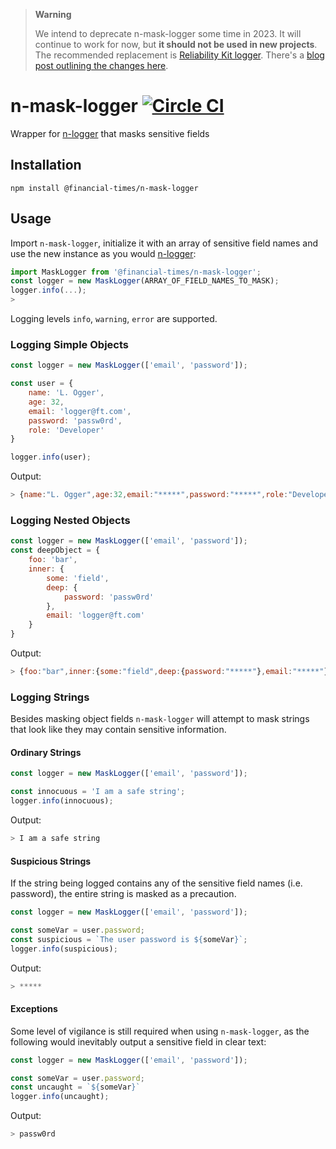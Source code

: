 > **Warning**
> 
> We intend to deprecate n-mask-logger some time in 2023. It will continue to work for now, but **it should not be used in new projects**. The recommended replacement is [Reliability Kit logger](https://github.com/Financial-Times/dotcom-reliability-kit/tree/main/packages/logger#readme). There's a [blog post outlining the changes here](https://financialtimes.atlassian.net/l/cp/yzsAm35t).

# n-mask-logger [![Circle CI](https://circleci.com/gh/Financial-Times/n-mask-logger.svg?style=svg)](https://circleci.com/gh/Financial-Times/n-mask-logger)

Wrapper for [n-logger](https://github.com/Financial-Times/n-logger) that masks sensitive fields

## Installation

    npm install @financial-times/n-mask-logger

## Usage

Import `n-mask-logger`, initialize it with an array of sensitive field names and use the new instance as you would [n-logger](https://github.com/Financial-Times/n-logger):

```javascript
import MaskLogger from '@financial-times/n-mask-logger';
const logger = new MaskLogger(ARRAY_OF_FIELD_NAMES_TO_MASK);
logger.info(...);
> 
```

Logging levels `info`, `warning`, `error` are supported.

### Logging Simple Objects
```javascript
const logger = new MaskLogger(['email', 'password']);

const user = {
	name: 'L. Ogger',
	age: 32,
	email: 'logger@ft.com',
	password: 'passw0rd',
	role: 'Developer'
}

logger.info(user);
```
Output:
```javascript
> {name:"L. Ogger",age:32,email:"*****",password:"*****",role:"Developer"}
```

### Logging Nested Objects
```javascript
const logger = new MaskLogger(['email', 'password']);
const deepObject = {
	foo: 'bar',
	inner: {
		some: 'field',
		deep: {
			password: 'passw0rd'
		},
		email: 'logger@ft.com'
	}
}
```
Output:
```javascript
> {foo:"bar",inner:{some:"field",deep:{password:"*****"},email:"*****"}}
```

### Logging Strings

Besides masking object fields `n-mask-logger` will attempt to mask strings that look like they may contain sensitive information.

#### Ordinary Strings
```javascript
const logger = new MaskLogger(['email', 'password']);

const innocuous = 'I am a safe string';
logger.info(innocuous);
```
Output:
```javascript
> I am a safe string
```

#### Suspicious Strings
If the string being logged contains any of the sensitive field names (i.e. password), the entire string is masked as a precaution.
```javascript
const logger = new MaskLogger(['email', 'password']);

const someVar = user.password;
const suspicious = `The user password is ${someVar}`;
logger.info(suspicious);
```
Output:
```javascript
> *****
```

#### Exceptions
Some level of vigilance is still required when using `n-mask-logger`, as the following would inevitably output a sensitive field in clear text:
```javascript
const logger = new MaskLogger(['email', 'password']);

const someVar = user.password;
const uncaught = `${someVar}`
logger.info(uncaught);
```
Output:
```javascript
> passw0rd
```
